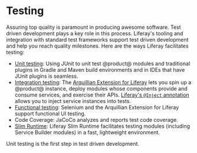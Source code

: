 # Testing [](id=testing)

Assuring top quality is paramount in producing awesome software. Test driven
development plays a key role in this process. Liferay's tooling and integration
with standard test frameworks support test driven development and help you
reach quality milestones. Here are the ways Liferay facilitates testing:

- [Unit testing](/develop/tutorials/-/knowledge_base/7-0/unit-testing-with-junit):
    Using JUnit to unit test @product@ modules and traditional plugins in Gradle
    and Maven build environments and in IDEs that have JUnit plugins is
    seamless. 
- [Integration testing](/develop/tutorials/-/knowledge_base/7-0/arquillian-integration-test-example):
    The
    [Arquillian Extension for Liferay](/develop/tutorials/-/knowledge_base/7-0/arquillian-extension-for-liferay-example)
    lets you spin up a @product@ instance, deploy modules whose components
    provide and consume services, and exercise their APIs.
    [Liferay's `@Inject` annotation](/develop/tutorials/-/knowledge_base/7-0/injecting-service-components-into-tests)
    allows you to inject service instances into tests. 
- [Functional testing](/develop/tutorials/-/knowledge_base/7-0/arquillian-functional-test-example):
    Selenium and the Arquillian Extension for Liferay support functional UI
    testing. 
- Code Coverage:
    JaCoCo analyzes and reports test code coverage. 
- [Slim Runtime](/develop/tutorials/-/knowledge_base/7-0/liferay-slim-runtime): 
    Liferay Slim Runtime facilitates testing modules (including Service Builder
    modules) in a fast, lightweight environment. 

Unit testing is the first step in test driven development.
